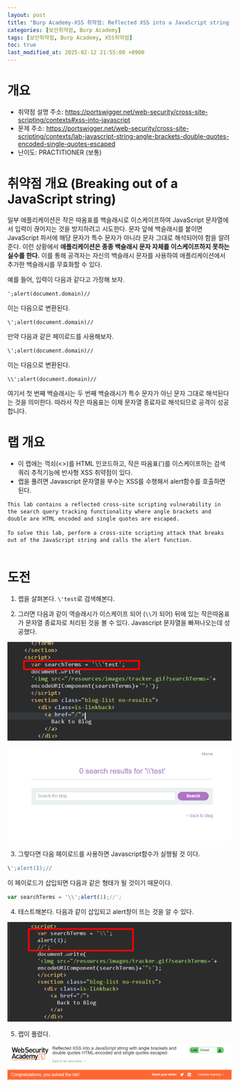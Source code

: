 ```yaml
---
layout: post
title: "Burp Academy-XSS 취약점: Reflected XSS into a JavaScript string with angle brackets and double quotes HTML-encoded and single quotes escaped"
categories: [보안취약점, Burp Academy]
tags: [보안취약점, Burp Academy, XSS취약점]
toc: true
last_modified_at: 2025-02-12 21:55:00 +0900
---
```


# 개요
- 취약점 설명 주소: https://portswigger.net/web-security/cross-site-scripting/contexts#xss-into-javascript
- 문제 주소: https://portswigger.net/web-security/cross-site-scripting/contexts/lab-javascript-string-angle-brackets-double-quotes-encoded-single-quotes-escaped
- 난이도: PRACTITIONER (보통)


# 취약점 개요 (Breaking out of a JavaScript string)
일부 애플리케이션은 작은 따옴표를 백슬래시로 이스케이프하여 JavaScript 문자열에서 입력이 끊어지는 것을 방지하려고 시도한다. 문자 앞에 백슬래시를 붙이면 JavaScript 파서에 해당 문자가 특수 문자가 아니라 문자 그대로 해석되어야 함을 알려준다. 이런 상황에서 **애플리케이션은 종종 백슬래시 문자 자체를 이스케이프하지 못하는 실수를 한다.** 이를 통해 공격자는 자신의 백슬래시 문자를 사용하여 애플리케이션에서 추가한 백슬래시를 무효화할 수 있다.

예를 들어, 입력이 다음과 같다고 가정해 보자.

```
';alert(document.domain)//
```

이는 다음으로 변환된다. 

```
\';alert(document.domain)//
```

만약 다음과 같은 페이로드를 사용해보자. 

```
\';alert(document.domain)//
```

이는 다음으로 변환된다. 

```
\\';alert(document.domain)//
```

여기서 첫 번째 백슬래시는 두 번째 백슬래시가 특수 문자가 아닌 문자 그대로 해석된다는 것을 의미한다. 따라서 작은 따옴표는 이제 문자열 종료자로 해석되므로 공격이 성공합니다.


# 랩 개요
- 이 랩에는 꺽쇠(<>)를 HTML 인코드하고,  작은 따옴표(')를 이스케이프하는 검색 쿼리 추적기능에 반사형 XSS 취약점이 있다. 
- 랩을 퓰려면 Javascript 문자열을 부수는 XSS를 수행해서 alert함수를 호출하면 된다. 


```
This lab contains a reflected cross-site scripting vulnerability in the search query tracking functionality where angle brackets and double are HTML encoded and single quotes are escaped.

To solve this lab, perform a cross-site scripting attack that breaks out of the JavaScript string and calls the alert function.


```

# 도전

1. 랩을 살펴본다. `\'test`로 검색해본다. 

2. 그러면 다음과 같이 역슬래시가 이스케이프 되어 (`\\`가 되어) 뒤에 있는 작은따옴표가 문자열 종료자로 처리된 것을 볼 수 있다. Javascript 문자열을 빠져나오는데 성공했다. 

![](/images/burp-academy-xss-23-1.png)

![](/images/burp-academy-xss-23-2.png)

3. 그렇다면 다음 페이로드를 사용하면 Javascript함수가 실행될 것 이다. 

```js
\';alert(1);//
```

이 페이로드가 삽입되면 다음과 같은 형태가 될 것이기 때문이다. 

```js
var searchTerms = '\\';alert(1);//';
```

4. 테스트해본다. 다음과 같이 삽입되고 alert창이 뜨는 것을 알 수 있다. 

![](/images/burp-academy-xss-23-3.png)


5. 랩이 풀렸다. 

![](/images/burp-academy-xss-23-success.png)
